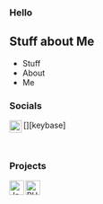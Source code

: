### Hello

## Stuff about Me
- Stuff
- About
- Me

### Socials

[<img align="left" alt="Keybase" width="22px" src="../blob/master/assets/keybase.png" />][keybase]

<br />

### Projects

[<img align="left" alt="JavaScript" width="26px" src="../blob/master/assets/javascript.png" />][jsprojects]
[<img align="left" alt="PHP" width="26px" src="../blob/master/assets/php.png" />][phpprojects]

<br />
<br />

[twitter]: https://keybase.io/fulltimewife
[phpprojects]: https://dev.azure.com/maximilianjunhuber/Cartel
[jsprojects]: https://github.com/HeadpatGang